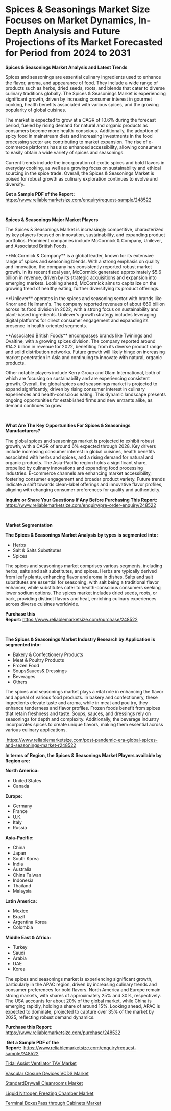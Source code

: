 <p><h1>Spices & Seasonings Market Size Focuses on Market Dynamics, In-Depth Analysis and Future Projections of its Market Forecasted for Period from 2024 to 2031</h1></p><p><strong>Spices & Seasonings Market Analysis and Latest Trends</strong></p>
<p><p>Spices and seasonings are essential culinary ingredients used to enhance the flavor, aroma, and appearance of food. They include a wide range of products such as herbs, dried seeds, roots, and blends that cater to diverse culinary traditions globally. The Spices & Seasonings Market is experiencing significant growth, driven by increasing consumer interest in gourmet cooking, health benefits associated with various spices, and the growing popularity of global cuisines.</p><p>The market is expected to grow at a CAGR of 10.6% during the forecast period, fueled by rising demand for natural and organic products as consumers become more health-conscious. Additionally, the adoption of spicy food in mainstream diets and increasing investments in the food processing sector are contributing to market expansion. The rise of e-commerce platforms has also enhanced accessibility, allowing consumers to easily obtain a wide variety of spices and seasonings.</p><p>Current trends include the incorporation of exotic spices and bold flavors in everyday cooking, as well as a growing focus on sustainability and ethical sourcing in the spice trade. Overall, the Spices & Seasonings Market is poised for robust growth as culinary exploration continues to evolve and diversify.</p></p>
<p><strong>Get a Sample PDF of the Report:&nbsp;</strong> <a href="https://www.reliablemarketsize.com/enquiry/request-sample/248522?utm_campaign=1564&utm_medium=2&utm_source=Github&utm_content=ia&utm_term=31102024&utm_id=spices-seasonings">https://www.reliablemarketsize.com/enquiry/request-sample/248522</a></p>
<p>&nbsp;</p>
<p><strong>Spices & Seasonings Major Market Players</strong></p>
<p><p>The Spices & Seasonings Market is increasingly competitive, characterized by key players focused on innovation, sustainability, and expanding product portfolios. Prominent companies include McCormick & Company, Unilever, and Associated British Foods.</p><p>**McCormick & Company** is a global leader, known for its extensive range of spices and seasoning blends. With a strong emphasis on quality and innovation, the company has consistently reported robust market growth. In its recent fiscal year, McCormick generated approximately $5.6 billion in revenue, driven by its strategic acquisitions and expansion into emerging markets. Looking ahead, McCormick aims to capitalize on the growing trend of healthy eating, further diversifying its product offerings.</p><p>**Unilever** operates in the spices and seasoning sector with brands like Knorr and Hellmann's. The company reported revenues of about €60 billion across its food division in 2022, with a strong focus on sustainability and plant-based ingredients. Unilever's growth strategy includes leveraging digital platforms for direct consumer engagement and expanding its presence in health-oriented segments.</p><p>**Associated British Foods** encompasses brands like Twinings and Ovaltine, with a growing spices division. The company reported around £14.2 billion in revenue for 2022, benefiting from its diverse product range and solid distribution networks. Future growth will likely hinge on increasing market penetration in Asia and continuing to innovate with natural, organic products.</p><p>Other notable players include Kerry Group and Olam International, both of which are focusing on sustainability and are experiencing consistent growth. Overall, the global spices and seasonings market is projected to expand significantly, driven by rising consumer interest in culinary experiences and health-conscious eating. This dynamic landscape presents ongoing opportunities for established firms and new entrants alike, as demand continues to grow.</p></p>
<p>&nbsp;</p>
<p><strong>What Are The Key Opportunities For Spices & Seasonings Manufacturers?</strong></p>
<p><p>The global spices and seasonings market is projected to exhibit robust growth, with a CAGR of around 6% expected through 2028. Key drivers include increasing consumer interest in global cuisines, health benefits associated with herbs and spices, and a rising demand for natural and organic products. The Asia-Pacific region holds a significant share, propelled by culinary innovations and expanding food processing industries. E-commerce channels are enhancing market accessibility, fostering consumer engagement and broader product variety. Future trends indicate a shift towards clean-label offerings and innovative flavor profiles, aligning with changing consumer preferences for quality and authenticity.</p></p>
<p><strong>Inquire or Share Your Questions If Any Before Purchasing This Report:</strong> <a href="https://www.reliablemarketsize.com/enquiry/pre-order-enquiry/248522?utm_campaign=1564&utm_medium=2&utm_source=Github&utm_content=ia&utm_term=31102024&utm_id=spices-seasonings">https://www.reliablemarketsize.com/enquiry/pre-order-enquiry/248522</a></p>
<p>&nbsp;</p>
<p><strong>Market Segmentation</strong></p>
<p><strong>The Spices & Seasonings Market Analysis by types is segmented into:</strong></p>
<p><ul><li>Herbs</li><li>Salt & Salts Substitutes</li><li>Spices</li></ul></p>
<p><p>The spices and seasonings market comprises various segments, including herbs, salts and salt substitutes, and spices. Herbs are typically derived from leafy plants, enhancing flavor and aroma in dishes. Salts and salt substitutes are essential for seasoning, with salt being a traditional flavor enhancer, while substitutes cater to health-conscious consumers seeking lower sodium options. The spices market includes dried seeds, roots, or bark, providing distinct flavors and heat, enriching culinary experiences across diverse cuisines worldwide.</p></p>
<p><strong>Purchase this Report:&nbsp;</strong><a href="https://www.reliablemarketsize.com/purchase/248522?utm_campaign=1564&utm_medium=2&utm_source=Github&utm_content=ia&utm_term=31102024&utm_id=spices-seasonings">https://www.reliablemarketsize.com/purchase/248522</a></p>
<p>&nbsp;</p>
<p><strong>The Spices & Seasonings Market Industry Research by Application is segmented into:</strong></p>
<p><ul><li>Bakery & Confectionery Products</li><li>Meat & Poultry Products</li><li>Frozen Food</li><li>SoupsSauces& Dressings</li><li>Beverages</li><li>Others</li></ul></p>
<p><p>The spices and seasonings market plays a vital role in enhancing the flavor and appeal of various food products. In bakery and confectionery, these ingredients elevate taste and aroma, while in meat and poultry, they enhance tenderness and flavor profiles. Frozen foods benefit from spices that retain freshness and taste. Soups, sauces, and dressings rely on seasonings for depth and complexity. Additionally, the beverage industry incorporates spices to create unique flavors, making them essential across various culinary applications.</p></p>
<p><a href="https://www.reliablemarketsize.com/post-pandemic-era-global-spices-and-seasonings-market-r248522?utm_campaign=1564&utm_medium=2&utm_source=Github&utm_content=ia&utm_term=31102024&utm_id=spices-seasonings">&nbsp;https://www.reliablemarketsize.com/post-pandemic-era-global-spices-and-seasonings-market-r248522</a></p>
<p><strong>In terms of Region, the Spices & Seasonings Market Players available by Region are:</strong></p>
<p>
    <p> <strong> North America: </strong>
        <ul>
            <li>United States</li>
            <li>Canada</li>
        </ul>
        </p> 
    <p> <strong> Europe: </strong>
        <ul>
            <li>Germany</li>
            <li>France</li>
            <li>U.K.</li>
            <li>Italy</li>
            <li>Russia</li>
        </ul>
        </p> 
    <p> <strong> Asia-Pacific: </strong>
        <ul>
            <li>China</li>
            <li>Japan</li>
            <li>South Korea</li>
            <li>India</li>
            <li>Australia</li>
            <li>China Taiwan</li>
            <li>Indonesia</li>
            <li>Thailand</li>
            <li>Malaysia</li>
        </ul>
        </p> 
    <p> <strong> Latin America: </strong>
        <ul>
            <li>Mexico</li>
            <li>Brazil</li>
            <li>Argentina Korea</li>
            <li>Colombia</li>
        </ul>
        </p> 
    <p> <strong> Middle East & Africa: </strong>
        <ul>
            <li>Turkey</li>
            <li>Saudi</li>
            <li>Arabia</li>
            <li>UAE</li>
            <li>Korea</li>
        </ul>
    </p>
    </p>
<p><p>The spices and seasonings market is experiencing significant growth, particularly in the APAC region, driven by increasing culinary trends and consumer preferences for bold flavors. North America and Europe remain strong markets, with shares of approximately 25% and 30%, respectively. The USA accounts for about 20% of the global market, while China is emerging rapidly, holding a share of around 15%. Looking ahead, APAC is expected to dominate, projected to capture over 35% of the market by 2025, reflecting robust demand dynamics.</p></p>
<p><strong>Purchase this Report: </strong><a href="https://www.reliablemarketsize.com/purchase/248522?utm_campaign=1564&utm_medium=2&utm_source=Github&utm_content=ia&utm_term=31102024&utm_id=spices-seasonings">https://www.reliablemarketsize.com/purchase/248522</a></p>
<p>&nbsp;<strong>Get a Sample PDF of the Report:&nbsp;&nbsp;</strong><a href="https://www.reliablemarketsize.com/enquiry/request-sample/248522?utm_campaign=1564&utm_medium=2&utm_source=Github&utm_content=ia&utm_term=31102024&utm_id=spices-seasonings">https://www.reliablemarketsize.com/enquiry/request-sample/248522</a></p>
<p><strong></strong></p>
<p><p><a href="https://www.linkedin.com/pulse/tidal-assist-ventilator-tav-market-growth-segmentation-regional-jhjlc?utm_campaign=1564&utm_medium=2&utm_source=Github&utm_content=ia&utm_term=31102024&utm_id=spices-seasonings">Tidal Assist Ventilator TAV Market</a></p><p><a href="https://www.linkedin.com/pulse/global-vascular-closure-devices-vcds-market-landscape-future-jd9qc?utm_campaign=1564&utm_medium=2&utm_source=Github&utm_content=ia&utm_term=31102024&utm_id=spices-seasonings">Vascular Closure Devices VCDS Market</a></p><p><a href="https://www.linkedin.com/pulse/standarddrywall-cleanrooms-market-overview-forecast-2024-abqkc?utm_campaign=1564&utm_medium=2&utm_source=Github&utm_content=ia&utm_term=31102024&utm_id=spices-seasonings">StandardDrywall Cleanrooms Market</a></p><p><a href="https://www.linkedin.com/pulse/global-liquid-nitrogen-freezing-chamber-45-cagr-forecast-wwqtc?utm_campaign=1564&utm_medium=2&utm_source=Github&utm_content=ia&utm_term=31102024&utm_id=spices-seasonings">Liquid Nitrogen Freezing Chamber Market</a></p><p><a href="https://www.linkedin.com/pulse/terminal-boxespass-through-cabinets-market-global-insights-5qjzc?utm_campaign=1564&utm_medium=2&utm_source=Github&utm_content=ia&utm_term=31102024&utm_id=spices-seasonings">Terminal BoxesPass through Cabinets Market</a></p></p>